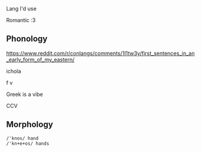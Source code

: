 Lang I'd use

Romantic :3

## Phonology

https://www.reddit.com/r/conlangs/comments/1l1tw3y/first_sentences_in_an_early_form_of_my_eastern/

ichola

f v

Greek is a vibe

CCV

## Morphology

```
/'knos/ hand
/'kn+e+os/ hands
```
